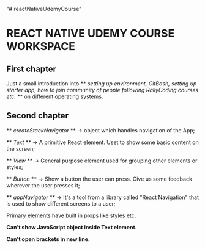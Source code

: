 "# reactNativeUdemyCourse"

# REACT NATIVE UDEMY COURSE WORKSPACE

## First chapter

Just a small introduction into ** _setting up environment, GitBash, setting up starter app, how to join community of people following RallyCoding courses etc._ ** on different operating systems.

## Second chapter

** _createStackNavigator_ ** -> object which handles navigation of the App;

** _Text_ ** -> A primitive React element. Uset to show some basic content on the screen;

** _View_ ** -> General purpose element used for grouping other elements or styles;

** _Button_ ** -> Show a button the user can press. Give us some feedback wherever the user presses it;

** _appNavigator_ ** -> It's a tool from a library called "React Navigation" that is used to show different screens to a user;

Primary elements have built in props like styles etc.

**Can't show JavaScript object inside Text element.**

**Can't open brackets in new line.**
